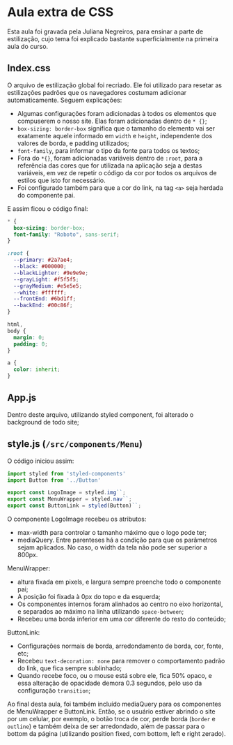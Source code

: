 # Aula extra de CSS

Esta aula foi gravada pela Juliana Negreiros, para ensinar a parte de estilização, cujo tema foi explicado bastante superficialmente na primeira aula do curso.

## Index.css

O arquivo de estilização global foi recriado. Ele foi utilizado para resetar as estilizações padrões que os navegadores costumam adicionar automaticamente. Seguem explicações:

- Algumas configurações foram adicionadas à todos os elementos que compuserem o nosso site. Elas foram adicionadas dentro de `* {}`;
- `box-sizing: border-box` significa que o tamanho do elemento vai ser exatamente aquele informado em `width` e `height`, independente dos valores de borda, e padding utilizados;
- `font-family`, para informar o tipo da fonte para todos os textos;
- Fora do `*{}`, foram adicionadas variáveis dentro de `:root`, para a referência das cores que for utilizada na aplicação seja a destas variáveis, em vez de repetir o código da cor por todos os arquivos de estilos que isto for necessário.
- Foi configurado também para que a cor do link, na tag `<a>` seja herdada do componente pai.

E assim ficou o código final:

```css
* {
  box-sizing: border-box;
  font-family: "Roboto", sans-serif;
}

:root {
  --primary: #2a7ae4;
  --black: #000000;
  --blackLighter: #9e9e9e;
  --grayLight: #f5f5f5;
  --grayMedium: #e5e5e5;
  --white: #ffffff;
  --frontEnd: #6bd1ff;
  --backEnd: #00c86f;
}

html,
body {
  margin: 0;
  padding: 0;
}

a {
  color: inherit;
}

```

## App.js

Dentro deste arquivo, utilizando styled component, foi alterado o background de todo site;

## style.js (`/src/components/Menu`)

O código iniciou assim:

``` javascript
import styled from 'styled-components'
import Button from '../Button'

export const LogoImage = styled.img``;
export const MenuWrapper = styled.nav``;
export const ButtonLink = styled(Button)``;
```

O componente LogoImage recebeu os atributos:

- max-width para controlar o tamanho máximo que o logo pode ter;
- mediaQuery. Entre parenteses há a condição para que os parâmetros sejam aplicados. No caso, o width da tela não pode ser superior a 800px.

MenuWrapper:

- altura fixada em pixels, e largura sempre preenche todo o componente pai;
- A posição foi fixada à 0px do topo e da esquerda;
- Os componentes internos foram alinhados ao centro no eixo horizontal, e separados ao máximo na linha utilizando `space-between`;
- Recebeu uma borda inferior em uma cor diferente do resto do conteúdo;

ButtonLink:

- Configurações normais de borda, arredondamento de borda, cor, fonte, etc;
- Recebeu `text-decoration: none` para remover o comportamento padrão do link, que fica sempre sublinhado;
- Quando recebe foco, ou o mouse está sobre ele, fica 50% opaco, e essa alteração de opacidade demora 0.3 segundos, pelo uso da configuração `transition`;

Ao final desta aula, foi também incluído mediaQuery para os componentes de MenuWrapper e ButtonLink. Então, se o usuário estiver abrindo o site por um celular, por exemplo, o botão troca de cor, perde borda (`border` e `outline`) e também deixa de ser arredondado, além de passar para o bottom da página (utilizando position fixed, com bottom, left e right zerado).
